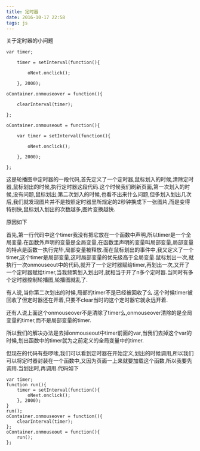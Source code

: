 ```yaml
---
title: 定时器
date: 2016-10-17 22:58
tags: js
---
```

关于定时器的小问题

<!-- more -->

    var timer;
    
        timer = setInterval(function(){
    
            oNext.onclick();
    
        }, 2000);
    
    oContainer.onmouseover = function(){
    
        clearInterval(timer);
    
    };
    
    oContainer.onmouseout = function(){
    
        var timer = setInterval(function(){
    
            oNext.onclick();
    
        }, 2000);
    
    };
     

这是轮播图中定时器的一段代码,首先定义了一个定时器,鼠标划入的时候,清除定时器,鼠标划出的时候,执行定时器这段代码.这个时候我们刷新页面,第一次划入的时候,没有问题,鼠标划出;第二次划入的时候,也看不出来什么问题,但多划入划出几次后,我们就发现图片并不是按照定时器里所规定的2秒钟换成下一张图片,而是变得特别快,鼠标划入划出的次数越多,图片变换越快.

原因如下

首先,第一行代码中这个timer我没有把它放在一个函数中声明,所以timer是一个全局变量.在函数外声明的变量是全局变量,在函数里声明的变量叫局部变量,局部变量的特点是函数一执行完毕,局部变量被释放.而在鼠标划出的事件中,我又定义了一个timer,这个timer是局部变量,这时局部变量的优先级高于全局变量.鼠标划出一次,就执行一次onmouseout中的代码,就开了一个定时器赋给timer,再划出一次,又开了一个定时器赋给timer,当我频繁划入划出时,就相当于开了n多个定时器.当同时有多个定时器控制轮播图,轮播图就乱了.

有人说,当你第二次划出的时候,局部的timer不是已经被回收了么.这个时候timer被回收了但定时器还在开着,只要不clear当时的这个定时器它就永远开着.

还有人说上面这个onmouseover不是清除了timer么,onmouseover清除的是全局变量的timer,而不是局部变量的timer.

所以我们的解决办法是去掉onmouseout中timer前面的var,当我们去掉这个var的时候,划出函数中的timer就为之前定义的全局变量中的timer.

但现在的代码有些啰嗦,我们可以看到定时器在开始定义,划出的时候调用,所以我们可以将定时器封装在一个函数中,又因为页面一上来就要加载这个函数,所以我要先调用.当划出时,再调用.代码如下

    var timer;
    function run(){
        timer = setInterval(function(){
            oNext.onclick();
        }, 2000);
    }
    run();
    oContainer.onmouseover = function(){
        clearInterval(timer);
    };
    oContainer.onmouseout = function(){
        run();
    };
